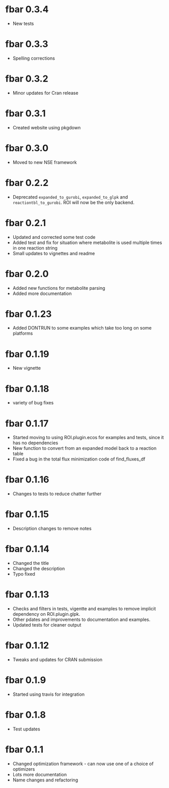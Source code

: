 # fbar 0.3.4

- New tests

# fbar 0.3.3

- Spelling corrections

# fbar 0.3.2

- Minor updates for Cran release

# fbar 0.3.1

- Created website using pkgdown

# fbar 0.3.0

- Moved to new NSE framework

# fbar 0.2.2

- Deprecated `expanded_to_gurobi`, `expanded_to_glpk` and `reactiontbl_to_gurobi`. ROI will now be the only backend.

# fbar 0.2.1

- Updated and corrected some test code
- Added test and fix for situation where metabolite is used multiple times in one reaction string
- Small updates to vignettes and readme

# fbar 0.2.0

- Added new functions for metabolite parsing
- Added more documentation

# fbar 0.1.23

- Added DONTRUN to some examples which take too long on some platforms

# fbar 0.1.19

- New vignette

# fbar 0.1.18

- variety of bug fixes

# fbar 0.1.17

- Started moving to using ROI.plugin.ecos for examples and tests, since it has no dependencies
- New function to convert from an expanded model back to a reaction table
- Fixed a bug in the total flux minimization code of find_fluxes_df

# fbar 0.1.16

- Changes to tests to reduce chatter further

# fbar 0.1.15

- Description changes to remove notes

# fbar 0.1.14

- Changed the title
- Changed the description
- Typo fixed

# fbar 0.1.13

- Checks and filters in tests, vigentte and examples to remove implicit dependency on ROI.plugin.glpk.
- Other pdates and improvements to documentation and examples.
- Updated tests for cleaner output

# fbar 0.1.12

- Tweaks and updates for CRAN submission

# fbar 0.1.9

- Started using travis for integration

# fbar 0.1.8

- Test updates

# fbar 0.1.1

- Changed optimization framework - can now use one of a choice of optimizers
- Lots more documentation
- Name changes and refactoring


